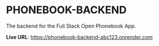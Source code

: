 ﻿# PHONEBOOK-BACKEND

The backend for the Full Stack Open Phonebook App.

**Live URL**: https://phonebook-backend-abc123.onrender.com
